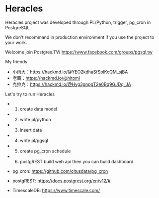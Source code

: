 # Heracles
Heracles project was developed through PL/Python, trigger, pg_cron in PostgreSQL

We don't recommand in production environment if you use the project to your work.

Welcome join Postgres.TW
https://www.facebook.com/groups/pgsql.tw

My friends
* 小雨大：https://hackmd.io/@YEO2kdhaSfSplKcQM_sjBA
* 老鷹：https://hackmd.io/@hitomi
* 克拉克：https://hackmd.io/@Hvg3gnpgT2e0Bq9GJDq_JA

Let's try to run Heracles

* 1. create data model
* 2. write pl/python
* 3. insert data
* 4. write pl/pgsql
* 5. create pg_cron schedule
* 6. postgREST build web api then you can build dashboard


* pg_cron: https://github.com/citusdata/pg_cron
* postgREST: https://docs.postgrest.org/en/v12/#
* TimescaleDB: https://www.timescale.com/
